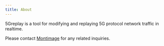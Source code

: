 ```yaml
---
title: About
---
```


5Greplay is a tool for modifying and replaying 5G protocol network traffic in realtime.

Please contact [Montimage](mailto:contact@montimage.com) for any related inquiries.